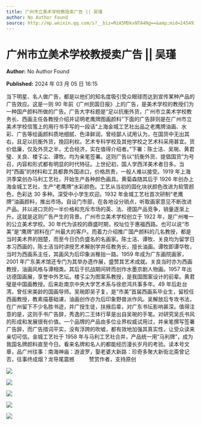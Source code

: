```yaml
---
title: 广州市立美术学校教授卖广告 || 吴瑾
author: No Author Found
source: http://mp.weixin.qq.com/s?__biz=MzA5MDkxNTA4Ng==&amp;mid=2454914717&amp;idx=1&amp;sn=f97177be4319f31478b8a8a93086a367&amp;chksm=87a3cefcb0d447eaaa3da11f1cf03376acdf3e61c11e56fe0eeb6441b040230ac32801d5437a&poc_token=HJ_Do2ejHyO-wNZGG8Q1S8FdPgy1YBBEob-nUEme
---
```


# 广州市立美术学校教授卖广告 || 吴瑾

**Author:** No Author Found

**Published:** 2024 年 03 月 05 日 16:15

当下明星、名人做广告，都是以他们的知名度吸引受众眼球而达到宣传某种产品的广告效应。这是一则 90 年前《广州民国日报》上的广告，是美术学校的教授们为一种国产颜料所做的广告。广告大字标题是“足以抗衡外货，广州市立美术学校教务长、西画主任各教授介绍并证明老鹰牌图画颜料”下面的广告辞则是在广州市立美术学校信笺上的用行书手写的一段话“上海金城工艺社出品之老鹰牌油画、水彩、广告等绘画颜料质地细腻、色泽鲜润，曾经鄙人试用认为，在国货中无出其右，且足以抗衡外货，挽回利权。艺术专科学校及其他学校之艺术科采用甚宜。货价低廉，仅及外货之半，尤合经济，实在值得介绍者。”下署：陈士洁、吴琬、黄君璧、关良、楼孓尘、谭牧。均为亲笔签署。这则广告以“抗衡外货、提倡国货”为号召，内容和形式都有明显的时代特征。上世纪初，国人学西洋美术者日多。当时“西画”的材料和工具都靠外国进口，价格昂贵，一般人难以接受。1919 年上海洪季棠创办马利工艺社，开始生产各种颜色画具。黄菊森随其后于 1926 年创办上海金城工艺社，生产“老鹰牌”水彩颜色。工艺从当初的固化块状颜色改进为软管颜色，色彩达 30 多种。深受中小学生欢迎。1932 年金城工艺社首次研制“老鹰牌”油画颜料，推出市场。自设门市部，在各地设分销点，听取画家意见不断改进产品。并以进口货的一半价格和充斥市场的英、法、德国产品竞争，销量逐渐上升。这就是这则广告产生的背景。广州市立美术学校创立于 1922 年，是广州唯一的公立美术学校。30 年代为该校的鼎盛时期，校址位于惠福西路。也可以说“市美”是“鹰牌”颜料在广州最大的客户。而着力介绍推广国产颜料的几名教授，都是当时美术界的翘楚，而至今日仍负盛名的名画家。陈士洁、谭牧、关良均为留学日本习西画的，陈士洁当时讲授艺术解剖学并任教务长，擅长油画。谭牧即谭华牧，当时为西画系主任，其画风为后印象派稚拙一路。1959 年成为广东画院画家，2001 年广东美术馆还专门为其举办遗作展，盛赞其艺术成就。关良当时亦为西画教授，油画风格与谭相类。其后于抗战期间转而创作水墨京剧人物画。1957 年出访德国画展，享誉中外艺坛。楼孓尘为图案系教授，是我国图案设计的前辈。黄君璧是中国画教授。后来赴南京中央大学艺术系与徐悲鸿共事多年。49 年后赴台湾，曾任宋美龄的国画导师。吴琬即吴子复，是“市美”首届西画系毕业生，留校任西画教授，教素描基础课，油画创作亦为后印象野兽派作风。吴解放后专攻书法，在广州留下不少名胜书迹，并广授生徒，扶掖后辈，对广东书坛影响甚深。值得注意的是，这则手书广告辞，秀逸的二王体行草是出自吴琬的手笔。对研究吴氏书风的形成和发展很有价值。一个品牌的产品由多位业界权威试用过，并亲笔撰写签署广告辞，而广告措词平实，没有浮誇的吹嘘，都有效地加强其真实性，让受众读来亲切可信。金城工艺社于 1958 年与马利工艺社合并，产品统一用“马利牌”，成为我国名牌颜料直至今日。看来名牌和名人的都能经历漫长岁月的考验。读本号文章，品广州往事：南海神庙：游波罗，娶老婆大新路：珍奇多聚大新街北斋曾记否，往事终成烟？龙导尾震撼          赞赏作者，支持原创

![](https://mmbiz.qpic.cn/mmbiz_jpg/PJWG74pLsMbMMjb9Y8gIn72jkQMBUhicBsTm2Mdf2DgqBQxbac0DpiabibK5LYpB6aawfDB08QOEKovtMnBR2vUvA/640)

![](https://mmbiz.qpic.cn/mmbiz_jpg/PJWG74pLsMbMMjb9Y8gIn72jkQMBUhicB7Lxibbn4yOXrsZ7c3u6FXnr3YTxufY5S0x1vZP9iaDia2b9ldffPdDUBw/640)

![](https://mmbiz.qpic.cn/mmbiz_jpg/PJWG74pLsMbnr5S4BbUwhwLDHfBfiaBDfBnCEgb4VBT9FufBeDI71bUT4ic9t9q1QWZO20U7Jhz67qyu6CicXaMQw/640?wx_fmt=jpeg&from=appmsg&wxfrom=5&wx_lazy=1&wx_co=1)

![](https://mmbiz.qpic.cn/mmbiz_gif/fgnkxfGnnkS1Lbic0T0Bgibp0J1vhQJ7rCaUWCiccY1he4tZib7iaUCqhy7pzH0y3u4FVQN7whcwrajK9jicg3BgjF1Q/640?wx_fmt=gif&wxfrom=5&wx_lazy=1)

![](https://mmbiz.qpic.cn/mmbiz_jpg/PJWG74pLsMazV2RHiaTlhYBA8U8J1HK9rWHnBRRAsibyxWmtIFxjS6Bgibk77Pm6ibDJXawjkpCricb1RwvEMrsTU2Q/640?wx_fmt=jpeg&wxfrom=5&wx_lazy=1&wx_co=1)
